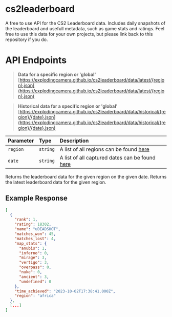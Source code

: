 # cs2leaderboard

A free to use API for the CS2 Leaderboard data. Includes daily snapshots of the leaderboard and usefull metadata, such as game stats and ratings. Feel free to use this data for your own projects, but please link back to this repository if you do.

# API Endpoints

> **Data for a specific region or 'global'**\
> [https://explodingcamera.github.io/cs2leaderboard/data/latest/{region}.json](https://explodingcamera.github.io/cs2leaderboard/data/latest/{region}.json)

> **Historical data for a specific region or 'global'**\
> [https://explodingcamera.github.io/cs2leaderboard/data/historical/{region}/{date}.json](https://explodingcamera.github.io/cs2leaderboard/data/historical/{region}/{date}.json)

| Parameter | Type | Description |
| :--- | :--- | :--- |
| `region` | `string` | A list of all regions can be found [here](https://explodingcamera.github.io/cs2leaderboard/data/meta.json) |
| `date` | `string` | A list of all captured dates can be found [here](https://explodingcamera.github.io/cs2leaderboard/data/timestamps.csv) |

Returns the leaderboard data for the given region on the given date.
Returns the latest leaderboard data for the given region.

## Example Response
```json
[
  {
    "rank": 1,
    "rating": 18302,
    "name": "uDEADSHOT",
    "matches_won": 45,
    "matches_lost": 4,
    "map_stats": {
      "anubis": 1,
      "inferno": 0,
      "mirage": 3,
      "vertigo": 3,
      "overpass": 0,
      "nuke": 0,
      "ancient": 3,
      "undefined": 0
    },
    "time_achieved": "2023-10-02T17:38:41.000Z",
    "region": "africa"
  },
  [...]
]
```
